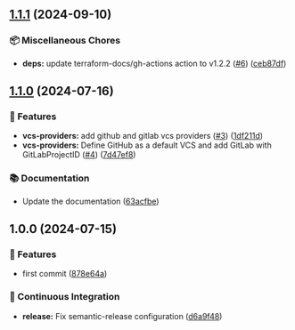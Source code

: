 ## [1.1.1](https://github.com/CloudAtScale/terraform-null-tags/compare/1.1.0...1.1.1) (2024-09-10)

### :package: Miscellaneous Chores

* **deps:** update terraform-docs/gh-actions action to v1.2.2 ([#6](https://github.com/CloudAtScale/terraform-null-tags/issues/6)) ([ceb87df](https://github.com/CloudAtScale/terraform-null-tags/commit/ceb87df6cfeb18e5f27fba7ae4e57c551a6a8de1))

## [1.1.0](https://github.com/CloudAtScale/terraform-null-tags/compare/1.0.0...1.1.0) (2024-07-16)

### :rocket: Features

* **vcs-providers:** add github and gitlab vcs providers ([#3](https://github.com/CloudAtScale/terraform-null-tags/issues/3)) ([1df211d](https://github.com/CloudAtScale/terraform-null-tags/commit/1df211d74fecf637460b52272f18f3299c946eba))
* **vcs-providers:** Define GitHub as a default VCS and add GitLab with GitLabProjectID ([#4](https://github.com/CloudAtScale/terraform-null-tags/issues/4)) ([7d47ef8](https://github.com/CloudAtScale/terraform-null-tags/commit/7d47ef8c5c1d864a72644cdfe1581d784ccb6b18))

### :books: Documentation

* Update the documentation ([63acfbe](https://github.com/CloudAtScale/terraform-null-tags/commit/63acfbef911bb9e0d9cae96adc3dac0e29253841))

## 1.0.0 (2024-07-15)

### :rocket: Features

* first commit ([878e64a](https://github.com/CloudAtScale/terraform-module-tags/commit/878e64a7892f57d189a5473b4f89255e2eee47df))

### :robot: Continuous Integration

* **release:** Fix semantic-release configuration ([d6a9f48](https://github.com/CloudAtScale/terraform-module-tags/commit/d6a9f48b7b188085e19978e1919c20607b847145))
